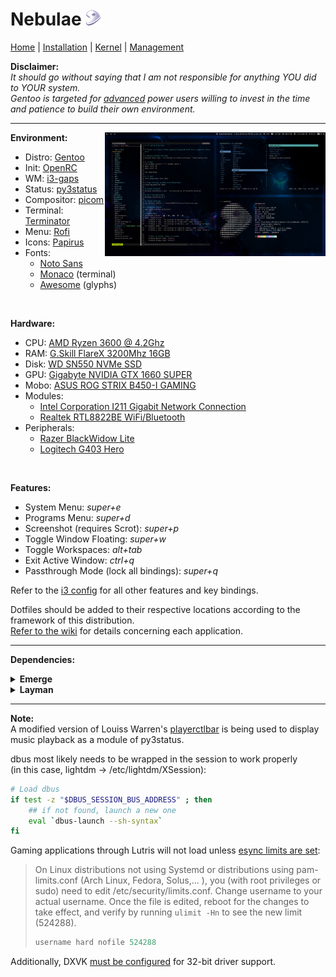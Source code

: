 # Nebulae <img width="25" height="25" src="/gentoo-logo.png">

[Home](https://github.com/gabekiriakos/Nebulae) | [Installation](documentation/installation.md) | [Kernel](documentation/kernel.md) | [Management](documentation/management.md)

<b>Disclaimer:</b><br>
<i>It should go without saying that I am not responsible for anything YOU did to YOUR system. <br>
Gentoo is targeted for <ins>advanced</ins> power users willing to invest in the time and patience to build their own environment.</i>

---

<b>Environment:</b> <img align="right" width="70%" height="70%" src="/screenshot.png">
* Distro: [Gentoo](https://www.gentoo.org/)
* Init: [OpenRC](https://wiki.gentoo.org/wiki/Project:OpenRC)
* WM: [i3-gaps](https://github.com/Airblader/i3)
* Status: [py3status](https://github.com/ultrabug/py3status)
* Compositor: [picom](https://github.com/yshui/picom)
* Terminal: [Terminator](https://terminator-gtk3.readthedocs.io/en/latest/)
* Menu: [Rofi](https://github.com/davatorium/rofi)
* Icons: [Papirus](https://github.com/PapirusDevelopmentTeam/papirus-icon-theme)
* Fonts: 
   * [Noto Sans](https://packages.gentoo.org/packages/media-fonts/noto)
   * [Monaco](.fonts/monaco.ttf) (terminal)
   * [Awesome](https://packages.gentoo.org/packages/media-fonts/fontawesome) (glyphs)

<br>

<b>Hardware:</b>
* CPU: [AMD Ryzen 3600 @ 4.2Ghz](https://www.amd.com/en/products/cpu/amd-ryzen-5-3600)
* RAM: [G.Skill FlareX 3200Mhz 16GB](https://www.gskill.com/product/165/170/1535961634/F4-3200C14D-16GFX-Overview)
* Disk: [WD SN550 NVMe SSD](https://www.westerndigital.com/products/internal-drives/wd-blue-nvme-ssd)
* GPU: [Gigabyte NVIDIA GTX 1660 SUPER](https://www.gigabyte.com/Graphics-Card/GV-N166SOC-6GD#kf)
* Mobo: [ASUS ROG STRIX B450-I GAMING](https://rog.asus.com/Motherboards/ROG-Strix/ROG-STRIX-B450-I-GAMING-Model/)
* Modules: 
    * [Intel Corporation I211 Gigabit Network Connection](https://ark.intel.com/content/www/us/en/ark/products/64404/intel-ethernet-controller-i211-at.html)
    * [Realtek RTL8822BE WiFi/Bluetooth](https://www.realtek.com/en/products/communications-network-ics/item/rtl8822be)
* Peripherals: 
    * [Razer BlackWidow Lite](https://www.razer.com/gaming-keyboards/Razer-BlackWidow-Lite/RZ03-02640200-R3U1)
    * [Logitech G403 Hero](https://www.logitechg.com/en-us/products/gaming-mice/g403-hero-gaming-mouse.html)

<br>

<b>Features:</b>
* System Menu: <i>super+e</i>
* Programs Menu: <i>super+d</i>
* Screenshot (requires Scrot): <i>super+p</i>
* Toggle Window Floating: <i>super+w</i>
* Toggle Workspaces: <i>alt+tab</i>
* Exit Active Window: <i>ctrl+q</i>
* Passthrough Mode (lock all bindings): <i>super+q</i> <br>

Refer to the [i3 config](.config/i3/config) for all other features and key bindings.

Dotfiles should be added to their respective locations according to the framework of this distribution. <br>
[Refer to the wiki](https://wiki.gentoo.org/wiki/Main_Page) for details concerning each application.

---
<b>Dependencies:</b>

<details>
<summary>
<b>Emerge</b>
</summary>
<i>
sys-kernel/linux-firmware, 
app-portage/genlop, 
app-portage/layman, 
media-libs/jpeg, 
net-misc/networkmanager, 
gnome-extra/nm-applet, 
sys-auth/elogind, 
app-admin/sudo, 
app-editors/vim, 
app-vim/airline, 
app-vim/nerdtree, 
dev-vcs/git, 
app-misc/ranger, 
app-misc/neofetch, 
x11-base/xorg-x11, 
x11-drivers/nvidia-drivers, 
virtual/wine, 
games-util/lutris (requires dxvk-bin),  
x11-wm/i3-gaps, 
x11-misc/i3status, 
x11-misc/py3status, 
x11-misc/i3lock, 
x11-misc/picom, 
x11-misc/pcmanfm, 
x11-misc/rofi, 
x11-terms/terminator, 
x11-misc/lightdm, 
x11-misc/nitrogen, 
x11-misc/dunst, 
sys-fs/udiskie, 
sys-fs/ncdu, 
sys-fs/ntfs3g, 
sys-process/htop, 
media-fonts/noto, 
media-fonts/noto-cjk, 
media-fonts/noto-emoji, 
media-fonts/fontawesome, 
media-sound/alsa-utils, 
media-sound/pulseaudio, 
media-sound/pavucontrol, 
media-sound/pasystray, 
www-client/links, 
www-client/firefox, 
media-video/vlc, 
media-libs/libdvdnav, 
x11-themes/papirus-icon-theme, 
lxde-base/lxappearance, 
app-i18n/fcitx, 
app-i18n/fcitx-configtool, 
app-i18n/fcitx-anthy
</i>
</details>

<details>
<summary>
<b>Layman</b>
</summary>
<i>app-emulation/dxvk-bin (layman -a guru)</i>
</details>

---

<b>Note:</b><br>
A modified version of Louiss Warren's [playerctlbar](https://gist.github.com/louisswarren/d794ff91bdb02a248f5d60d52d1d0086) is being used to display music playback as a module of py3status.

dbus most likely needs to be wrapped in the session to work properly<br> 
(in this case, lightdm -> /etc/lightdm/XSession):

```bash
# Load dbus
if test -z "$DBUS_SESSION_BUS_ADDRESS" ; then
    ## if not found, launch a new one
    eval `dbus-launch --sh-syntax`
fi
```
Gaming applications through Lutris will not load unless [esync limits are set](https://github.com/lutris/docs/blob/master/HowToEsync.md):<br>
> On Linux distributions not using Systemd or distributions using pam-limits.conf (Arch Linux, Fedora, Solus,... ), you (with root privileges or sudo) need to edit /etc/security/limits.conf.
> Change username to your actual username. Once the file is edited, reboot for the changes to take effect, and verify by running `ulimit -Hn` to see the new limit (524288).
> 
> ```c
> username hard nofile 524288
> ```

Additionally, DXVK [must be configured](https://wiki.gentoo.org/wiki/DXVK) for 32-bit driver support.

